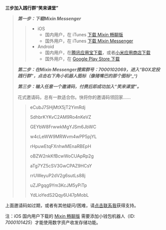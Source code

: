 **三步加入践行群“笑来课堂”**

> ***第一步：下载Mixin Messenger***
>
>> * iOS
>>   * 国内用户，在 iTunes [下载 Mixin 畅聊版](https://apps.apple.com/cn/app/mixin-%E5%AF%86%E4%BF%A1%E7%95%85%E8%81%8A%E7%89%88/id1457938019)
>>   * 国外用户，在 iTunes [下载 Mixin Messenger](https://apps.apple.com/app/mixin/id1322324266)
>> * Android
>>   * 国内用户，在[腾讯应用宝下载](https://a.app.qq.com/o/simple.jsp?pkgname=one.mixin.messenger)，或者[小米应用商店下载](http://app.mi.com/details?id=one.mixin.messenger)
>>   * 国外用户，在 [Google Play Store 下载](https://play.google.com/store/apps/details?id=one.mixin.messenger)
>
> ***第二步：在Mixin Messenger搜索群号：7000102069，进入“BOX定投践行群”，点击右下角小机器人图标（像猪嘴巴的那个图标^_^)***
>
> ***第三步：输入任意一个邀请码，付费后即成功加入“笑来课堂”。***
>
> 花式邀请码，总有一款适合你。快将你的邀请码领回家……
>
>> eCubJ7SHjMtX5jT2YimRdj
>>
>> SdhbrKYKvC2AM9Ro4nKeVZ
>>
>> GEYbW8FrwwkMgYJSm6JbWC
>>
>> w4cLeWW9MRWvm4wPP5pjYL
>>
>> rHpuwEtqFXnhwMEnaRBEpH
>>
>> oBZW2nkKfBcwWoCUApRp2g
>>
>> aTg7YZ5cSV3GwCPAZ9HCsY
>>
>> rrUWeyuP2dV2g6sutLs88j
>>
>> uZJPgqg9Ym3KcJM5yPiTp
>>
>> YdLioYedS2Qqy6U47pMobL

上面邀请码如过期，或者有其他疑问/困难，请[点击联系我](contact-info.md)获得支持。

注：iOS 国内用户下载的 [Mixin 畅聊版](https://apps.apple.com/cn/app/mixin-%E5%AF%86%E4%BF%A1%E7%95%85%E8%81%8A%E7%89%88/id1457938019) 需要添加小钱包机器人（ID: *7000101425*）才能使用数字资产收发存储功能。


